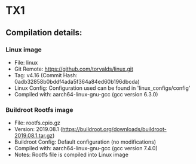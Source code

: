 <!--
     Copyright 2019, Data61, CSIRO (ABN 41 687 119 230)

     SPDX-License-Identifier: CC-BY-SA-4.0
-->

# TX1

## Compilation details:
### Linux image
* File: linux
* Git Remote: https://github.com/torvalds/linux.git
* Tag: v4.16 (Commit Hash: 0adb32858b0bddf4ada5f364a84ed60b196dbcda)
* Linux Config: Configuration used can be found in 'linux\_configs/config'
* Compiled with: aarch64-linux-gnu-gcc (gcc version 6.3.0)

### Buildroot Rootfs image
* File: rootfs.cpio.gz
* Version: 2019.08.1 (https://buildroot.org/downloads/buildroot-2019.08.1.tar.gz)
* Buildroot Config: Default configuration (no modifications)
* Compiled with: aarch64-linux-gnu-gcc (gcc version 7.4.0)
* Notes: Rootfs file is compiled into Linux image
